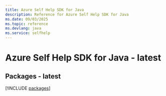 ```yaml
---
title: Azure Self Help SDK for Java
description: Reference for Azure Self Help SDK for Java
ms.date: 09/03/2025
ms.topic: reference
ms.devlang: java
ms.service: selfhelp
---
```

# Azure Self Help SDK for Java - latest
## Packages - latest
[!INCLUDE [packages](self-help-index.md)]
